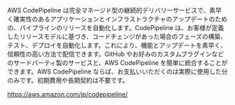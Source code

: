 AWS CodePipeline は完全マネージド型の継続的デリバリーサービスで、素早く確実性のあるアプリケーションとインフラストラクチャのアップデートのための、パイプラインのリリースを自動化します。CodePipeline は、お客様が定義したリリースモデルに基づき、コードチェンジがあった場合のフェーズの構築、テスト、デプロイを自動化します。これにより、機能とアップデートを素早く、信頼性の高い方法で配信できます。GitHub やお好みのカスタムプラグインなどのサードパーティ製のサービスと、AWS CodePipeline を簡単に統合することができます。AWS CodePipeline ならば、お支払いいただくのは実際に使用した分のみです。初期費用や長期契約は不要です。

https://aws.amazon.com/jp/codepipeline/
